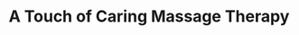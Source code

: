 ---
title: "A Touch of Caring Massage Therapy"
url: /hebron/a-touch-of-caring-massage-therapy/
shop: massage
---